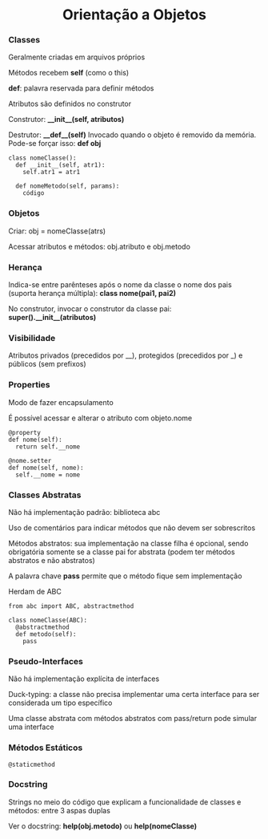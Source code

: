 <h1 align="center">Orientação a Objetos</h1>

<h3>Classes</h3>
<p>Geralmente criadas em arquivos próprios</p>
<p>Métodos recebem <b>self</b> (como o this)</p>
<p><b>def</b>: palavra reservada para definir métodos</p>
<p>Atributos são definidos no construtor</p>
<p>Construtor: <b>__init__(self, atributos)</b></p>
<p>Destrutor: <b>__def__(self)</b> Invocado quando o objeto é removido da memória. Pode-se forçar isso: <b>def obj</b></p>

```
class nomeClasse():
  def __init__(self, atr1):
    self.atr1 = atr1
  
  def nomeMetodo(self, params):
    código
```
<h3>Objetos</h3>
<p>Criar: obj = nomeClasse(atrs)</p>
<p>Acessar atributos e métodos: obj.atributo e obj.metodo</p>

<h3>Herança</h3>
<p>Indica-se entre parênteses após o nome da classe o nome dos pais (suporta herança múltipla): <b>class nome(pai1, pai2)</b></p>
<p>No construtor, invocar o construtor da classe pai: <b>super().__init__(atributos)</b></p>

<h3>Visibilidade</h3>
<p>Atributos privados (precedidos por __), protegidos (precedidos por _) e públicos (sem prefixos)</p>

<h3>Properties</h3>
<p>Modo de fazer encapsulamento</p>
<p>É possível acessar e alterar o atributo com objeto.nome</p>

```
@property
def nome(self):
  return self.__nome

@nome.setter
def nome(self, nome):
  self.__nome = nome
```
<h3>Classes Abstratas</h3>
<p>Não há implementação padrão: biblioteca abc</p>
<p>Uso de comentários para indicar métodos que não devem ser sobrescritos</p>
<p>Métodos abstratos: sua implementação na classe filha é opcional, sendo obrigatória somente se a classe pai for abstrata (podem ter métodos abstratos e não abstratos)</p>
<p>A palavra chave <b>pass</b> permite que o método fique sem implementação</p>
<p>Herdam de ABC</p>

```
from abc import ABC, abstractmethod

class nomeClasse(ABC):
  @abstractmethod
  def metodo(self):
    pass
```
<h3>Pseudo-Interfaces</h3>
<p>Não há implementação explícita de interfaces</p>
<p>Duck-typing: a classe não precisa implementar uma certa interface para ser considerada um tipo específico</p>
<p>Uma classe abstrata com métodos abstratos com pass/return pode simular uma interface</p>

<h3>Métodos Estáticos</h3>

```
@staticmethod
```
<h3>Docstring</h3>
<p>Strings no meio do código que explicam a funcionalidade de classes e métodos: entre 3 aspas duplas</p>
<p>Ver o docstring: <b>help(obj.metodo)</b> ou <b>help(nomeClasse)</b></p>
